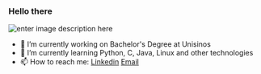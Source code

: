 ### Hello there 

![enter image description here](./abstract.jpg)


- 🔭 I’m currently working on Bachelor's Degree at Unisinos
- 🌱 I’m currently learning Python, C, Java, Linux and other technologies
- 📫 How to reach me: 
[Linkedin](www.linkedin.com/in/eduardo-s-31b637209)
[Email](eduardo.schulz@protonmail.com)

